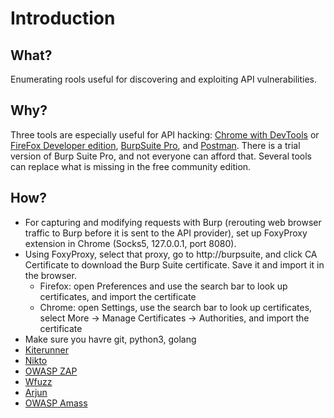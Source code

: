 # Introduction

## What?

Enumerating rools useful for discovering and exploiting API vulnerabilities.

## Why?

Three tools are especially useful for API hacking: [Chrome with DevTools](https://developer.chrome.com/docs/devtools/) 
or [FireFox Developer edition](https://www.mozilla.org/en-GB/firefox/developer/), [BurpSuite Pro](https://portswigger.net/burp), and [Postman](https://portswigger.net/bappstore/6ae9ede3630949748842a43518e840a7). 
There is a trial version of Burp Suite Pro, and not everyone can afford that. Several tools can replace what is missing in the free community edition.

## How?

* For capturing and modifying requests with Burp (rerouting web browser traffic to Burp before it
is sent to the API provider), set up FoxyProxy extension in Chrome (Socks5, 127.0.0.1, port 8080).
* Using FoxyProxy, select that proxy, go to http://burpsuite, and click CA Certificate to download the Burp Suite 
certificate. Save it and import it in the browser.
  * Firefox: open Preferences and use the search bar to look up certificates, and import the certificate 
  * Chrome: open Settings, use the search bar to look up certificates, select More -> Manage Certificates -> 
Authorities, and import the certificate 
* Make sure you havre git, python3, golang
* [Kiterunner](https://github.com/assetnote/kiterunner/releases)
* [Nikto](https://www.kali.org/tools/nikto/)
* [OWASP ZAP](https://owasp.org/www-project-zap/)
* [Wfuzz](https://github.com/xmendez/wfuzz)
* [Arjun](https://github.com/s0md3v/Arjun)
* [OWASP Amass](https://owasp-amass.com/)
